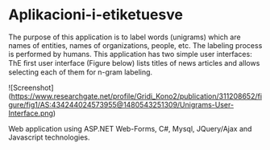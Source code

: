 # Aplikacioni-i-etiketuesve
The purpose of this application is to label words (unigrams) which are names of entities, names of organizations, people, etc. 
The labeling process is performed by humans.
This application has two simple user interfaces:
ThE ﬁrst user interface (Figure below) lists titles of news articles and allows selecting each of them for n-gram labeling.

![Screenshot]\(https://www.researchgate.net/profile/Gridi_Kono2/publication/311208652/figure/fig1/AS:434244024573955@1480543251309/Unigrams-User-Interface.png)

Web application using ASP.NET Web-Forms, C#, Mysql, JQuery/Ajax and Javascript technologies.
